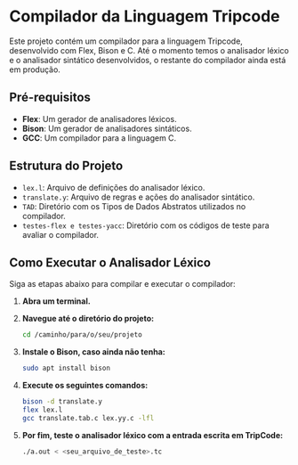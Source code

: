 # Compilador da Linguagem Tripcode

Este projeto contém um compilador para a linguagem Tripcode, desenvolvido com Flex, Bison e C. Até o momento temos o analisador léxico e o analisador sintático desenvolvidos, o restante do compilador ainda está em produção.

## Pré-requisitos

- **Flex**: Um gerador de analisadores léxicos.
- **Bison**: Um gerador de analisadores sintáticos.
- **GCC**: Um compilador para a linguagem C.

## Estrutura do Projeto

- `lex.l`: Arquivo de definições do analisador léxico.
- `translate.y`: Arquivo de regras e ações do analisador sintático.
- `TAD`: Diretório com os Tipos de Dados Abstratos utilizados no compilador.
- `testes-flex e testes-yacc`: Diretório com os códigos de teste para avaliar o compilador.

## Como Executar o Analisador Léxico

Siga as etapas abaixo para compilar e executar o compilador:

1. **Abra um terminal.**

2. **Navegue até o diretório do projeto:**
   ```bash
   cd /caminho/para/o/seu/projeto

4. **Instale o Bison, caso ainda não tenha:**
   ```bash
   sudo apt install bison

5. **Execute os seguintes comandos:**
   ```bash
   bison -d translate.y
   flex lex.l
   gcc translate.tab.c lex.yy.c -lfl
   
6. **Por fim, teste o analisador léxico com a entrada escrita em TripCode:**
   ```bash
   ./a.out < <seu_arquivo_de_teste>.tc
